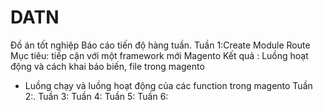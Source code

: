 # DATN
Đồ án tốt nghiệp
Báo cáo tiến độ hàng tuần.
Tuần 1:Create Module Route
 Mục tiêu: tiếp cận với một framework mới Magento 
 Kết quả : Luồng hoạt động và cách khai báo biến, file trong magento
 - Luồng chạy và luồng hoạt động của các function trong magento 
Tuần 2:.
Tuần 3:
Tuần 4:
Tuần 5:
Tuần 6:

